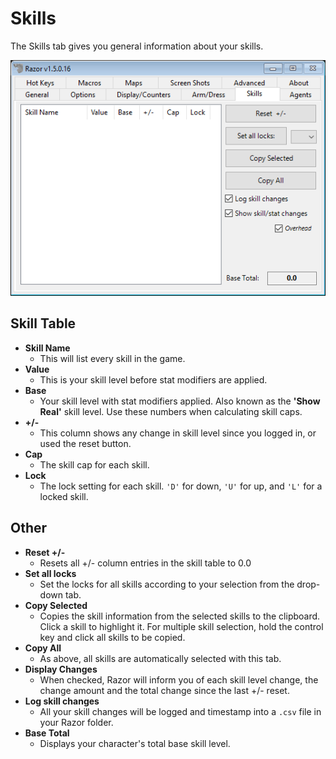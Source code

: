 # Skills

The Skills tab gives you general information about your skills.

![skills](images/skills.png)

## Skill Table

* **Skill Name**
    - This will list every skill in the game.
* **Value**
    - This is your skill level before stat modifiers are applied.
* **Base**
    - Your skill level with stat modifiers applied. Also known as the **'Show Real'** skill level. Use these numbers when calculating skill caps.
* **+/-**
    - This column shows any change in skill level since you logged in, or used the reset button.
* **Cap**
    - The skill cap for each skill.
* **Lock**
    - The lock setting for each skill. `'D'` for down, `'U'` for up, and `'L'` for a locked skill.

## Other

* **Reset +/-**
    - Resets all +/- column entries in the skill table to 0.0
* **Set all locks**
    - Set the locks for all skills according to your selection from the drop-down tab.
* **Copy Selected**
    - Copies the skill information from the selected skills to the clipboard. Click a skill to highlight it. For multiple skill selection, hold the control key and click all skills to be copied.
* **Copy All**
    - As above, all skills are automatically selected with this tab.
* **Display Changes**
    - When checked, Razor will inform you of each skill level change, the change amount and the total change since the last +/- reset.
* **Log skill changes**
    - All your skill changes will be logged and timestamp into a `.csv` file in your Razor folder.
* **Base Total**
    - Displays your character's total base skill level.